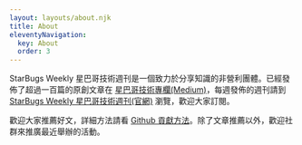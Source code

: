 ```yaml
---
layout: layouts/about.njk
title: About
eleventyNavigation:
  key: About
  order: 3
---
```

StarBugs Weekly 星巴哥技術週刊是一個致力於分享知識的非營利團體。已經發佈了超過一百篇的原創文章在 [星巴哥技術專欄(Medium)](https://medium.com/starbugs)，每週發佈的週刊請到 [StarBugs Weekly 星巴哥技術週刊(官網)](https://weekly.starbugs.dev/) 瀏覽，歡迎大家訂閱。

歡迎大家推薦好文，詳細方法請看 [Github 貢獻方法](https://github.com/StarBugsWeekly/recommended_article)。除了文章推薦以外，歡迎社群來推廣最近舉辦的活動。

<!-- 底下交給 layout 來自動渲染 -->


